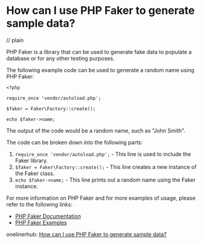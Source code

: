 # How can I use PHP Faker to generate sample data?
// plain

PHP Faker is a library that can be used to generate fake data to populate a database or for any other testing purposes.

The following example code can be used to generate a random name using PHP Faker:
```
<?php

require_once 'vendor/autoload.php';

$faker = Faker\Factory::create();

echo $faker->name;

```
The output of the code would be a random name, such as "John Smith".

The code can be broken down into the following parts:
1. `require_once 'vendor/autoload.php';` - This line is used to include the Faker library.
2. `$faker = Faker\Factory::create();` - This line creates a new instance of the Faker class.
3. `echo $faker->name;` - This line prints out a random name using the Faker instance.

For more information on PHP Faker and for more examples of usage, please refer to the following links:
- [PHP Faker Documentation](https://github.com/fzaninotto/Faker#fakerprovidername)
- [PHP Faker Examples](https://github.com/fzaninotto/Faker#usage-examples)

onelinerhub: [How can I use PHP Faker to generate sample data?](https://onelinerhub.com/php-faker/how-can-i-use-php-faker-to-generate-sample-data)